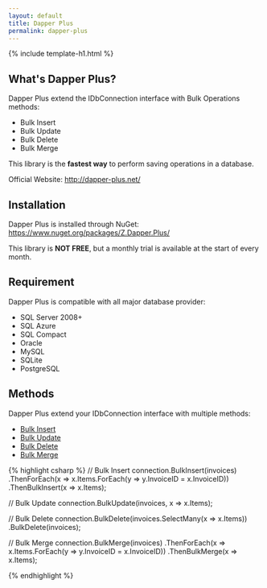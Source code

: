 ```yaml
---
layout: default
title: Dapper Plus
permalink: dapper-plus
---
```


{% include template-h1.html %}

## What's Dapper Plus?
Dapper Plus extend the IDbConnection interface with Bulk Operations methods:

- Bulk Insert
- Bulk Update
- Bulk Delete
- Bulk Merge

This library is the **fastest  way** to perform saving operations in a database.

Official Website: <a href="http://dapper-plus.net/" target="_blank">http://dapper-plus.net/</a>

## Installation
Dapper Plus is installed through NuGet: <a href="https://www.nuget.org/packages/Z.Dapper.Plus/" target="_blank">https://www.nuget.org/packages/Z.Dapper.Plus/</a>

This library is **NOT FREE**, but a monthly trial is available at the start of every month.

## Requirement
Dapper Plus is compatible with all major database provider:

- SQL Server 2008+
- SQL Azure
- SQL Compact
- Oracle
- MySQL
- SQLite
- PostgreSQL

## Methods
Dapper Plus extend your IDbConnection interface with multiple methods:

- [Bulk Insert](/bulk-insert)
- [Bulk Update](/bulk-update)
- [Bulk Delete](/bulk-delete)
- [Bulk Merge](/bulk-merge)

{% highlight csharp %}
// Bulk Insert
connection.BulkInsert(invoices)
	.ThenForEach(x => x.Items.ForEach(y => y.InvoiceID = x.InvoiceID))
	.ThenBulkInsert(x => x.Items);
  
// Bulk Update
connection.BulkUpdate(invoices, x => x.Items);

// Bulk Delete
connection.BulkDelete(invoices.SelectMany(x => x.Items))
	.BulkDelete(invoices);

// Bulk Merge
connection.BulkMerge(invoices)
	.ThenForEach(x => x.Items.ForEach(y => y.InvoiceID = x.InvoiceID))
	.ThenBulkMerge(x => x.Items);
  
{% endhighlight %}

